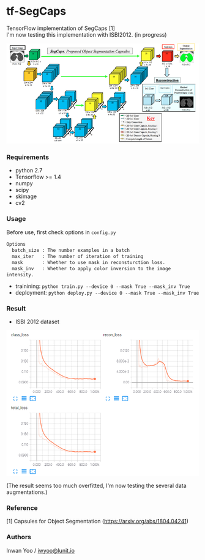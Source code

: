 # tf-SegCaps
TensorFlow implementation of SegCaps [1] <br/>
I'm now testing this implementation with ISBI2012. (in progress) <br/>

![model_figure](assets/segcaps_model_figure.PNG)

### Requirements
- python 2.7
- Tensorflow >= 1.4
- numpy
- scipy
- skimage
- cv2

### Usage
Before use, first check options in ```config.py```
```
Options
  batch_size : The number examples in a batch
  max_iter   : The number of iteration of training
  mask       : Whether to use mask in reconsturction loss.
  mask_inv   : Whether to apply color inversion to the image intensity.
```

- trainining: ```python train.py --device 0 --mask True --mask_inv True```
- deployment: ```python deploy.py --device 0 --mask True --mask_inv True```

### Result
- ISBI 2012 dataset

![training_curve](assets/training_curve.PNG) 

(The result seems too much overfitted, I'm now testing the several data augmentations.)

### Reference
[1] Capsules for Object Segmentation (https://arxiv.org/abs/1804.04241)

### Authors
Inwan Yoo / iwyoo@lunit.io
